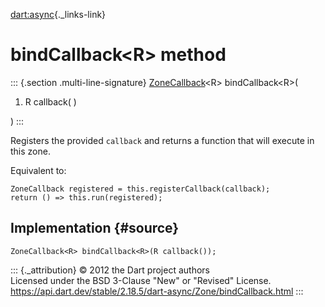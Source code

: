 [dart:async](../../dart-async/dart-async-library){._links-link}

bindCallback\<R\> method
========================

::: {.section .multi-line-signature}
[ZoneCallback](../zonecallback)\<R\> bindCallback\<R\>(

1.  R callback( )

)
:::

Registers the provided `callback` and returns a function that will
execute in this zone.

Equivalent to:

``` {.language-dart data-language="dart"}
ZoneCallback registered = this.registerCallback(callback);
return () => this.run(registered);
```

Implementation {#source}
--------------

``` {.language-dart data-language="dart"}
ZoneCallback<R> bindCallback<R>(R callback());
```

::: {._attribution}
© 2012 the Dart project authors\
Licensed under the BSD 3-Clause \"New\" or \"Revised\" License.\
<https://api.dart.dev/stable/2.18.5/dart-async/Zone/bindCallback.html>
:::
